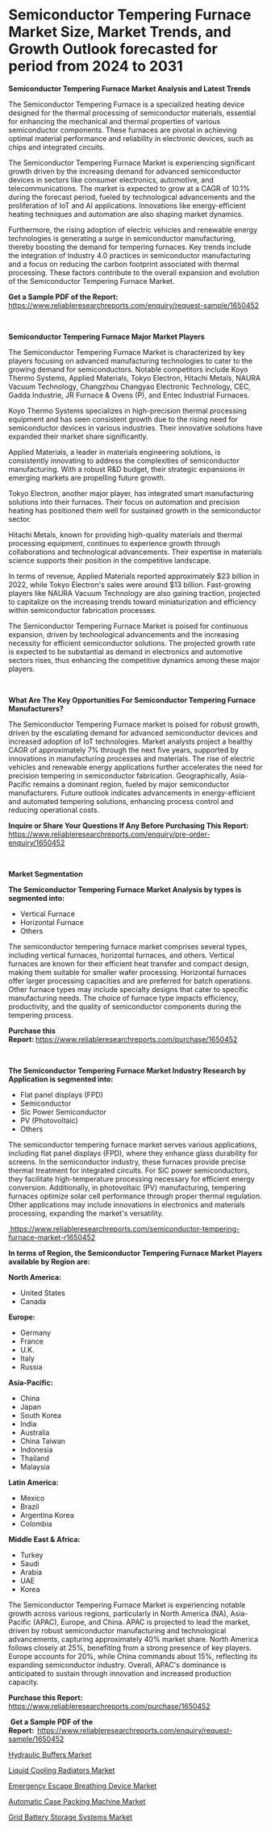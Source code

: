 <p><h1>Semiconductor Tempering Furnace Market Size, Market Trends, and Growth Outlook forecasted for period from 2024 to 2031</h1></p><p><strong>Semiconductor Tempering Furnace Market Analysis and Latest Trends</strong></p>
<p><p>The Semiconductor Tempering Furnace is a specialized heating device designed for the thermal processing of semiconductor materials, essential for enhancing the mechanical and thermal properties of various semiconductor components. These furnaces are pivotal in achieving optimal material performance and reliability in electronic devices, such as chips and integrated circuits.</p><p>The Semiconductor Tempering Furnace Market is experiencing significant growth driven by the increasing demand for advanced semiconductor devices in sectors like consumer electronics, automotive, and telecommunications. The market is expected to grow at a CAGR of 10.1% during the forecast period, fueled by technological advancements and the proliferation of IoT and AI applications. Innovations like energy-efficient heating techniques and automation are also shaping market dynamics.</p><p>Furthermore, the rising adoption of electric vehicles and renewable energy technologies is generating a surge in semiconductor manufacturing, thereby boosting the demand for tempering furnaces. Key trends include the integration of Industry 4.0 practices in semiconductor manufacturing and a focus on reducing the carbon footprint associated with thermal processing. These factors contribute to the overall expansion and evolution of the Semiconductor Tempering Furnace Market.</p></p>
<p><strong>Get a Sample PDF of the Report:&nbsp;</strong> <a href="https://www.reliableresearchreports.com/enquiry/request-sample/1650452?utm_campaign=1605&utm_medium=2&utm_source=Github&utm_content=ia&utm_term=18102024&utm_id=semiconductor-tempering-furnace">https://www.reliableresearchreports.com/enquiry/request-sample/1650452</a></p>
<p>&nbsp;</p>
<p><strong>Semiconductor Tempering Furnace Major Market Players</strong></p>
<p><p>The Semiconductor Tempering Furnace Market is characterized by key players focusing on advanced manufacturing technologies to cater to the growing demand for semiconductors. Notable competitors include Koyo Thermo Systems, Applied Materials, Tokyo Electron, Hitachi Metals, NAURA Vacuum Technology, Changzhou Changyao Electronic Technology, CEC, Gadda Industrie, JR Furnace & Ovens (P), and Entec Industrial Furnaces.</p><p>Koyo Thermo Systems specializes in high-precision thermal processing equipment and has seen consistent growth due to the rising need for semiconductor devices in various industries. Their innovative solutions have expanded their market share significantly.</p><p>Applied Materials, a leader in materials engineering solutions, is consistently innovating to address the complexities of semiconductor manufacturing. With a robust R&D budget, their strategic expansions in emerging markets are propelling future growth.</p><p>Tokyo Electron, another major player, has integrated smart manufacturing solutions into their furnaces. Their focus on automation and precision heating has positioned them well for sustained growth in the semiconductor sector.</p><p>Hitachi Metals, known for providing high-quality materials and thermal processing equipment, continues to experience growth through collaborations and technological advancements. Their expertise in materials science supports their position in the competitive landscape.</p><p>In terms of revenue, Applied Materials reported approximately $23 billion in 2022, while Tokyo Electron's sales were around $13 billion. Fast-growing players like NAURA Vacuum Technology are also gaining traction, projected to capitalize on the increasing trends toward miniaturization and efficiency within semiconductor fabrication processes.</p><p>The Semiconductor Tempering Furnace Market is poised for continuous expansion, driven by technological advancements and the increasing necessity for efficient semiconductor solutions. The projected growth rate is expected to be substantial as demand in electronics and automotive sectors rises, thus enhancing the competitive dynamics among these major players.</p></p>
<p>&nbsp;</p>
<p><strong>What Are The Key Opportunities For Semiconductor Tempering Furnace Manufacturers?</strong></p>
<p><p>The Semiconductor Tempering Furnace market is poised for robust growth, driven by the escalating demand for advanced semiconductor devices and increased adoption of IoT technologies. Market analysts project a healthy CAGR of approximately 7% through the next five years, supported by innovations in manufacturing processes and materials. The rise of electric vehicles and renewable energy applications further accelerates the need for precision tempering in semiconductor fabrication. Geographically, Asia-Pacific remains a dominant region, fueled by major semiconductor manufacturers. Future outlook indicates advancements in energy-efficient and automated tempering solutions, enhancing process control and reducing operational costs.</p></p>
<p><strong>Inquire or Share Your Questions If Any Before Purchasing This Report:</strong> <a href="https://www.reliableresearchreports.com/enquiry/pre-order-enquiry/1650452?utm_campaign=1605&utm_medium=2&utm_source=Github&utm_content=ia&utm_term=18102024&utm_id=semiconductor-tempering-furnace">https://www.reliableresearchreports.com/enquiry/pre-order-enquiry/1650452</a></p>
<p>&nbsp;</p>
<p><strong>Market Segmentation</strong></p>
<p><strong>The Semiconductor Tempering Furnace Market Analysis by types is segmented into:</strong></p>
<p><ul><li>Vertical Furnace</li><li>Horizontal Furnace</li><li>Others</li></ul></p>
<p><p>The semiconductor tempering furnace market comprises several types, including vertical furnaces, horizontal furnaces, and others. Vertical furnaces are known for their efficient heat transfer and compact design, making them suitable for smaller wafer processing. Horizontal furnaces offer larger processing capacities and are preferred for batch operations. Other furnace types may include specialty designs that cater to specific manufacturing needs. The choice of furnace type impacts efficiency, productivity, and the quality of semiconductor components during the tempering process.</p></p>
<p><strong>Purchase this Report:&nbsp;</strong><a href="https://www.reliableresearchreports.com/purchase/1650452?utm_campaign=1605&utm_medium=2&utm_source=Github&utm_content=ia&utm_term=18102024&utm_id=semiconductor-tempering-furnace">https://www.reliableresearchreports.com/purchase/1650452</a></p>
<p>&nbsp;</p>
<p><strong>The Semiconductor Tempering Furnace Market Industry Research by Application is segmented into:</strong></p>
<p><ul><li>Flat panel displays (FPD)</li><li>Semiconductor</li><li>Sic Power Semiconductor</li><li>PV (Photovoltaic)</li><li>Others</li></ul></p>
<p><p>The semiconductor tempering furnace market serves various applications, including flat panel displays (FPD), where they enhance glass durability for screens. In the semiconductor industry, these furnaces provide precise thermal treatment for integrated circuits. For SiC power semiconductors, they facilitate high-temperature processing necessary for efficient energy conversion. Additionally, in photovoltaic (PV) manufacturing, tempering furnaces optimize solar cell performance through proper thermal regulation. Other applications may include innovations in electronics and materials processing, expanding the market's versatility.</p></p>
<p><a href="https://www.reliableresearchreports.com/semiconductor-tempering-furnace-market-r1650452?utm_campaign=1605&utm_medium=2&utm_source=Github&utm_content=ia&utm_term=18102024&utm_id=semiconductor-tempering-furnace">&nbsp;https://www.reliableresearchreports.com/semiconductor-tempering-furnace-market-r1650452</a></p>
<p><strong>In terms of Region, the Semiconductor Tempering Furnace Market Players available by Region are:</strong></p>
<p>
    <p> <strong> North America: </strong>
        <ul>
            <li>United States</li>
            <li>Canada</li>
        </ul>
        </p> 
    <p> <strong> Europe: </strong>
        <ul>
            <li>Germany</li>
            <li>France</li>
            <li>U.K.</li>
            <li>Italy</li>
            <li>Russia</li>
        </ul>
        </p> 
    <p> <strong> Asia-Pacific: </strong>
        <ul>
            <li>China</li>
            <li>Japan</li>
            <li>South Korea</li>
            <li>India</li>
            <li>Australia</li>
            <li>China Taiwan</li>
            <li>Indonesia</li>
            <li>Thailand</li>
            <li>Malaysia</li>
        </ul>
        </p> 
    <p> <strong> Latin America: </strong>
        <ul>
            <li>Mexico</li>
            <li>Brazil</li>
            <li>Argentina Korea</li>
            <li>Colombia</li>
        </ul>
        </p> 
    <p> <strong> Middle East & Africa: </strong>
        <ul>
            <li>Turkey</li>
            <li>Saudi</li>
            <li>Arabia</li>
            <li>UAE</li>
            <li>Korea</li>
        </ul>
    </p>
    </p>
<p><p>The Semiconductor Tempering Furnace Market is experiencing notable growth across various regions, particularly in North America (NA), Asia-Pacific (APAC), Europe, and China. APAC is projected to lead the market, driven by robust semiconductor manufacturing and technological advancements, capturing approximately 40% market share. North America follows closely at 25%, benefiting from a strong presence of key players. Europe accounts for 20%, while China commands about 15%, reflecting its expanding semiconductor industry. Overall, APAC's dominance is anticipated to sustain through innovation and increased production capacity.</p></p>
<p><strong>Purchase this Report: </strong><a href="https://www.reliableresearchreports.com/purchase/1650452?utm_campaign=1605&utm_medium=2&utm_source=Github&utm_content=ia&utm_term=18102024&utm_id=semiconductor-tempering-furnace">https://www.reliableresearchreports.com/purchase/1650452</a></p>
<p>&nbsp;<strong>Get a Sample PDF of the Report:&nbsp;&nbsp;</strong><a href="https://www.reliableresearchreports.com/enquiry/request-sample/1650452?utm_campaign=1605&utm_medium=2&utm_source=Github&utm_content=ia&utm_term=18102024&utm_id=semiconductor-tempering-furnace">https://www.reliableresearchreports.com/enquiry/request-sample/1650452</a></p>
<p><strong></strong></p>
<p><p><a href="https://www.linkedin.com/pulse/hydraulic-buffers-market-overview-regional-outlook-competitive-qagvc?utm_campaign=1605&utm_medium=2&utm_source=Github&utm_content=ia&utm_term=18102024&utm_id=semiconductor-tempering-furnace">Hydraulic Buffers Market</a></p><p><a href="https://www.linkedin.com/pulse/liquid-cooling-radiators-market-outlook-share-analysis-growth-unkac?utm_campaign=1605&utm_medium=2&utm_source=Github&utm_content=ia&utm_term=18102024&utm_id=semiconductor-tempering-furnace">Liquid Cooling Radiators Market</a></p><p><a href="https://www.linkedin.com/pulse/emerging-trends-emergency-escape-breathing-device-market-detailed-mnuvc?utm_campaign=1605&utm_medium=2&utm_source=Github&utm_content=ia&utm_term=18102024&utm_id=semiconductor-tempering-furnace">Emergency Escape Breathing Device Market</a></p><p><a href="https://www.linkedin.com/pulse/automatic-case-packing-machine-market-evolution-global-trends-dwbjc?utm_campaign=1605&utm_medium=2&utm_source=Github&utm_content=ia&utm_term=18102024&utm_id=semiconductor-tempering-furnace">Automatic Case Packing Machine Market</a></p><p><a href="https://www.linkedin.com/pulse/grid-battery-storage-systems-market-trends-growth-outlook-pzvfe?utm_campaign=1605&utm_medium=2&utm_source=Github&utm_content=ia&utm_term=18102024&utm_id=semiconductor-tempering-furnace">Grid Battery Storage Systems Market</a></p></p>